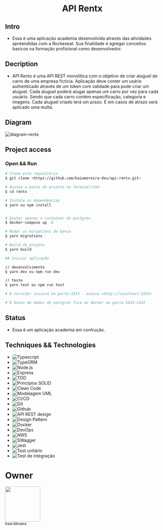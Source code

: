 
<h1 align="center"> API Rentx </h1>

## Intro
* Essa é uma aplicação academia desenvolvida através das atividades apreendidas com a Rockeseat. Sua finalidade é agregar conceitos basicos na formação profisional como desenvolvedor.

## Decription
* API Rentx é uma API REST monolítica com o objetivo de criar aluguel de carro de uma empresa fictícia. Aplicação deve conter um usário authenticado através de um token com validade para pode criar um aluguel. Cada aluguel poderá alugar apenas um carro por vez para cada usuário. Sendo que cada carro contém especificação, categoria e imagens. Cada aluguel criado terá um prazo. E em casos de atrazo será aplicado uma multa.

## Diagram
![diagram-rentx](readme-img/diagram-culinary-recipe.png)

## Project access

### Open && Run
```bash
# Clone este repositório
$ git clone <https://github.com/kaiomoreira-dev/api-rentx.git>

# Acesse a pasta do projeto no terminal/cmd
$ cd rentx

# Instale as dependências
$ yarn ou npm install


# Exutar apenas o container do postgres
$ docker-compose up -d

# Rodar as mirgations do banco
$ yarn migrations

# Build do projeto
$ yarn build

## Iniciar aplicação

// desenvolvimento
$ yarn dev ou npm run dev

// teste
$ yarn test ou npm run test

# O servidor inciará na porta:3333 - acesse <http://localhost:3333>

# O banco de dados do postgres fica no docker na porta 5432:5432
```
## Status 
* Essa é um aplicação academia em contrução.


## Techniques && Technologies

* ![Typescript](https://img.shields.io/badge/-Typescript-%234F4F4F)
* ![TypeORM](https://img.shields.io/badge/-TypeORM-%234F4F4F)
* ![Node.js](https://img.shields.io/badge/-Node.js-%234F4F4F)
* ![Express](https://img.shields.io/badge/-Express-%234F4F4F)
* ![TDD](https://img.shields.io/badge/-TDD-%234F4F4F)
* ![Princípios SOLID](https://img.shields.io/badge/-Princ%C3%ADpios%20SOLID-%234F4F4F)
* ![Clean Code](https://img.shields.io/badge/-Clean%20Code-%234F4F4F)
* ![Modelagem UML](https://img.shields.io/badge/-Modelagem%20UML-%234F4F4F)
* ![CI/CD](https://img.shields.io/badge/-CI%2FCD-%234F4F4F)
* ![Git](https://img.shields.io/badge/-Git-%234F4F4F)
* ![Github](https://img.shields.io/badge/-Github-%234F4F4F)
* ![API REST design](https://img.shields.io/badge/-API%20REST%20design-%234F4F4F)
* ![Design Pattern](https://img.shields.io/badge/-Design%20Pattern-%234F4F4F)
* ![Docker](https://img.shields.io/badge/-Docker-%234F4F4F)
* ![DevOps](https://img.shields.io/badge/-devOps-%234F4F4F)
* ![AWS](https://img.shields.io/badge/-AWS-%234F4F4F)
* ![SWagger](https://img.shields.io/badge/-Swagger-%09%234F4F4F)
* ![Jest](https://img.shields.io/badge/-Jest-%234F4F4F)
* ![Test unitário](https://img.shields.io/badge/-Test%20unit%C3%A1rio-%234F4F4F)
* ![Test de integração](https://img.shields.io/badge/-Test%20de%20integra%C3%A7%C3%A3o-%234F4F4F)

# Owner
[<img src="https://avatars.githubusercontent.com/u/56137536?s=400&u=a74073f1d0f605815a4f343436c791ab7b7dc184&v=4" width=115><br><sub>Kaio Moreira</sub>](https://github.com/kaiomoreira-dev)
